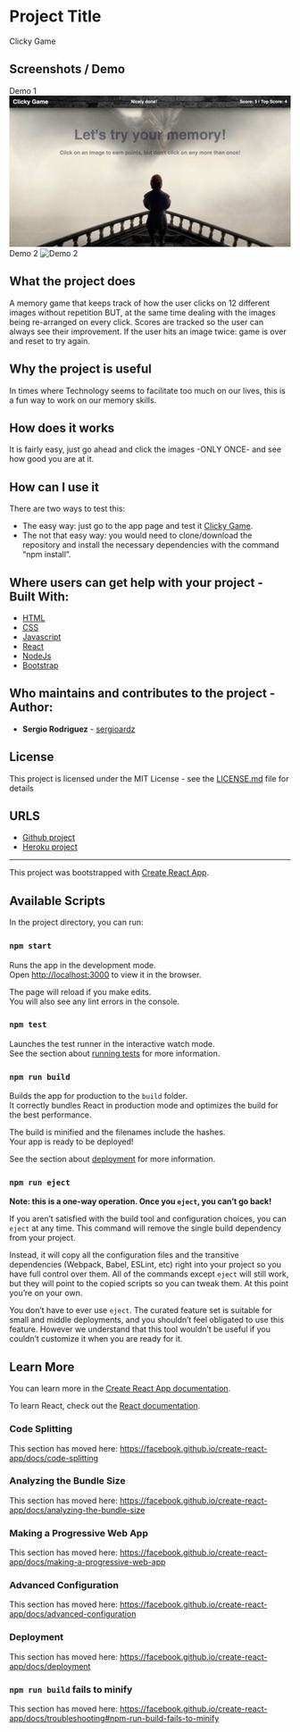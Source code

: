# Project Title

Clicky Game

## Screenshots / Demo
Demo 1
![Demo 1](Demo1.png "Clicky Game")
Demo 2
![Demo 2](Demo2.png "Clicky Game")

## What the project does

A memory game that keeps track of how the user clicks on 12 different images without repetition BUT, at the same time dealing with the images being re-arranged on every click. Scores are tracked so the user can always see their improvement. If the user hits an image twice: game is over and reset to try again.

## Why the project is useful

In times where Technology seems to facilitate too much on our lives, this is a fun way to work on our memory skills.

## How does it works

It is fairly easy, just go ahead and click the images -ONLY ONCE- and see how good you are at it.

## How can I use it

There are two ways to test this:

* The easy way: just go to the app page and test it [Clicky Game](https://clickygamesergioardz.herokuapp.com/).
* The not that easy way: you would need to clone/download the repository and install the necessary dependencies with the command “npm install”.

## Where users can get help with your project - Built With:

* [HTML](https://developer.mozilla.org/en-US/docs/Web/HTML)
* [CSS](https://developer.mozilla.org/en-US/docs/Web/CSS)
* [Javascript](https://www.javascript.com/)
* [React](https://reactjs.org/docs/getting-started.html)
* [NodeJs](https://nodejs.org/en/)
* [Bootstrap](https://getbootstrap.com/)

## Who maintains and contributes to the project - Author:

* **Sergio Rodriguez** - [sergioardz](https://github.com/sergioardz)

## License

This project is licensed under the MIT License - see the [LICENSE.md](LICENSE.md) file for details

## URLS

* [Github project](https://github.com/sergioardz/clicky-game)
* [Heroku project](https://clickygamesergioardz.herokuapp.com/)

- - - - - - - - - - - - - - - - - - - - - - - - - - - - - - - - - - - - - - - - - -

This project was bootstrapped with [Create React App](https://github.com/facebook/create-react-app).

## Available Scripts

In the project directory, you can run:

### `npm start`

Runs the app in the development mode.<br>
Open [http://localhost:3000](http://localhost:3000) to view it in the browser.

The page will reload if you make edits.<br>
You will also see any lint errors in the console.

### `npm test`

Launches the test runner in the interactive watch mode.<br>
See the section about [running tests](https://facebook.github.io/create-react-app/docs/running-tests) for more information.

### `npm run build`

Builds the app for production to the `build` folder.<br>
It correctly bundles React in production mode and optimizes the build for the best performance.

The build is minified and the filenames include the hashes.<br>
Your app is ready to be deployed!

See the section about [deployment](https://facebook.github.io/create-react-app/docs/deployment) for more information.

### `npm run eject`

**Note: this is a one-way operation. Once you `eject`, you can’t go back!**

If you aren’t satisfied with the build tool and configuration choices, you can `eject` at any time. This command will remove the single build dependency from your project.

Instead, it will copy all the configuration files and the transitive dependencies (Webpack, Babel, ESLint, etc) right into your project so you have full control over them. All of the commands except `eject` will still work, but they will point to the copied scripts so you can tweak them. At this point you’re on your own.

You don’t have to ever use `eject`. The curated feature set is suitable for small and middle deployments, and you shouldn’t feel obligated to use this feature. However we understand that this tool wouldn’t be useful if you couldn’t customize it when you are ready for it.

## Learn More

You can learn more in the [Create React App documentation](https://facebook.github.io/create-react-app/docs/getting-started).

To learn React, check out the [React documentation](https://reactjs.org/).

### Code Splitting

This section has moved here: https://facebook.github.io/create-react-app/docs/code-splitting

### Analyzing the Bundle Size

This section has moved here: https://facebook.github.io/create-react-app/docs/analyzing-the-bundle-size

### Making a Progressive Web App

This section has moved here: https://facebook.github.io/create-react-app/docs/making-a-progressive-web-app

### Advanced Configuration

This section has moved here: https://facebook.github.io/create-react-app/docs/advanced-configuration

### Deployment

This section has moved here: https://facebook.github.io/create-react-app/docs/deployment

### `npm run build` fails to minify

This section has moved here: https://facebook.github.io/create-react-app/docs/troubleshooting#npm-run-build-fails-to-minify
